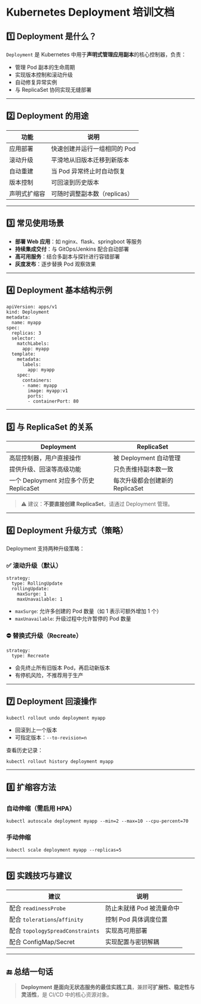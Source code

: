 # Kubernetes Deployment 培训文档

## 1️⃣ Deployment 是什么？

`Deployment` 是 Kubernetes 中用于**声明式管理应用副本**的核心控制器，负责：

- 管理 Pod 副本的生命周期
- 实现版本控制和滚动升级
- 自动修复异常实例
- 与 ReplicaSet 协同实现无缝部署

------

## 2️⃣ Deployment 的用途

| 功能         | 说明                         |
| ------------ | ---------------------------- |
| 应用部署     | 快速创建并运行一组相同的 Pod |
| 滚动升级     | 平滑地从旧版本迁移到新版本   |
| 自动重建     | 当 Pod 异常终止时自动恢复    |
| 版本控制     | 可回滚到历史版本             |
| 声明式扩缩容 | 可随时调整副本数（replicas） |



------

## 3️⃣ 常见使用场景

- **部署 Web 应用**：如 nginx、flask、springboot 等服务
- **持续集成交付**：与 GitOps/Jenkins 配合自动部署
- **高可用服务**：结合多副本与探针进行容错部署
- **灰度发布**：逐步替换 Pod 观察效果

------

## 4️⃣ Deployment 基本结构示例

```
apiVersion: apps/v1
kind: Deployment
metadata:
  name: myapp
spec:
  replicas: 3
  selector:
    matchLabels:
      app: myapp
  template:
    metadata:
      labels:
        app: myapp
    spec:
      containers:
      - name: myapp
        image: myapp:v1
        ports:
        - containerPort: 80
```

------

## 5️⃣ 与 ReplicaSet 的关系

| Deployment                              | ReplicaSet                      |
| --------------------------------------- | ------------------------------- |
| 高层控制器，用户直接操作                | 被 Deployment 自动管理          |
| 提供升级、回滚等高级功能                | 只负责维持副本数一致            |
| 一个 Deployment 对应多个历史 ReplicaSet | 每次升级都会创建新的 ReplicaSet |



> ⚠️ 建议：**不要直接创建 ReplicaSet**，请通过 Deployment 管理。

------

## 6️⃣ Deployment 升级方式（策略）

Deployment 支持两种升级策略：

### ✅ 滚动升级（默认）

```
strategy:
  type: RollingUpdate
  rollingUpdate:
    maxSurge: 1
    maxUnavailable: 1
```

- `maxSurge`: 允许多创建的 Pod 数量（如 1 表示可额外增加 1 个）
- `maxUnavailable`: 升级过程中允许暂停的 Pod 数量

### ⛔ 替换式升级（Recreate）

```
strategy:
  type: Recreate
```

- 会先终止所有旧版本 Pod，再启动新版本
- 有停机风险，不推荐用于生产

------

## 7️⃣ Deployment 回滚操作

```
kubectl rollout undo deployment myapp
```

- 回滚到上一个版本
- 可指定版本：`--to-revision=n`

查看历史记录：

```
kubectl rollout history deployment myapp
```

------

## 8️⃣ 扩缩容方法

### 自动伸缩（需启用 HPA）

```
kubectl autoscale deployment myapp --min=2 --max=10 --cpu-percent=70
```

### 手动伸缩

```
kubectl scale deployment myapp --replicas=5
```

------

## 9️⃣ 实践技巧与建议

| 建议                             | 说明                      |
| -------------------------------- | ------------------------- |
| 配合 `readinessProbe`            | 防止未就绪 Pod 被流量命中 |
| 配合 `tolerations`/`affinity`    | 控制 Pod 具体调度位置     |
| 配合 `topologySpreadConstraints` | 实现高可用部署            |
| 配合 ConfigMap/Secret            | 实现配置与密钥解耦        |



------

## 🔚 总结一句话

> **Deployment 是面向无状态服务的最佳实践工具**，兼顾**可扩展性、稳定性与灵活性**，是 CI/CD 中的核心资源对象。